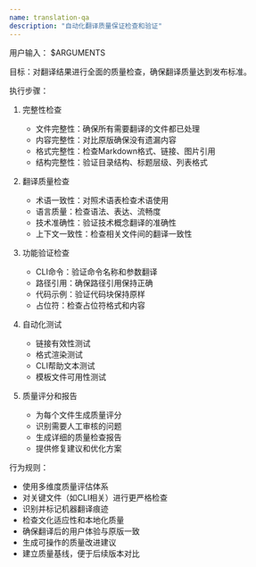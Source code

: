```yaml
---
name: translation-qa
description: "自动化翻译质量保证检查和验证"
---
```


用户输入：
$ARGUMENTS

目标：对翻译结果进行全面的质量检查，确保翻译质量达到发布标准。

执行步骤：

1. 完整性检查
   - 文件完整性：确保所有需要翻译的文件都已处理
   - 内容完整性：对比原版确保没有遗漏内容
   - 格式完整性：检查Markdown格式、链接、图片引用
   - 结构完整性：验证目录结构、标题层级、列表格式

2. 翻译质量检查
   - 术语一致性：对照术语表检查术语使用
   - 语言质量：检查语法、表达、流畅度
   - 技术准确性：验证技术概念翻译的准确性
   - 上下文一致性：检查相关文件间的翻译一致性

3. 功能验证检查
   - CLI命令：验证命令名称和参数翻译
   - 路径引用：确保路径引用保持正确
   - 代码示例：验证代码块保持原样
   - 占位符：检查占位符格式和内容

4. 自动化测试
   - 链接有效性测试
   - 格式渲染测试
   - CLI帮助文本测试
   - 模板文件可用性测试

5. 质量评分和报告
   - 为每个文件生成质量评分
   - 识别需要人工审核的问题
   - 生成详细的质量检查报告
   - 提供修复建议和优化方案

行为规则：
- 使用多维度质量评估体系
- 对关键文件（如CLI相关）进行更严格检查
- 识别并标记机器翻译痕迹
- 检查文化适应性和本地化质量
- 确保翻译后的用户体验与原版一致
- 生成可操作的质量改进建议
- 建立质量基线，便于后续版本对比